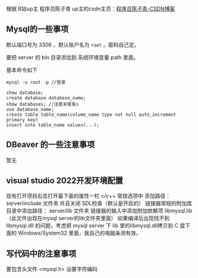 根据 B站up主 程序员陈子青
up主的csdn主页：[程序员陈子青-CSDN博客](https://blog.csdn.net/weixin_40582034)
## Mysql的一些事项

默认端口号为 3306 ，默认账户名为 `root` ，密码自己定。

要把 server 的 bin 目录添加到 系统环境变量 path 里面。

基本命令如下

```
mysql -u root -p //登录

show database;
create database database_name;
show databases; //注意末尾有s
use database_name;
create table table_name(colume_name type not null auto_increment primary key)
insert into table_name values(...);

```
## DBeaver 的一些注意事项

暂无

## visual studio 2022开发环境配置
现有打开项目右击打开最下面的属性一栏
c/c++ 常规选项中 添加路径：server/include 文件夹  并且关闭 SDL检查（默认是开启的）
链接器常规的附加库目录中添加路径： server/lib 文件夹 
链接器的输入中添加附加依赖项 libmysql.lib（此文件出现在mysql server的lib文件夹里面）
如果编译后出现找不到 libmysql.dll 的问题，考虑把 mysql server 下 lib 里的libmysql.dll拷贝到 C 盘下面的 Windows/System32 里面，我自己的电脑亲测有效。


## 写代码中的注意事项
要包含头文件 <mysql.h>
设置字符编码